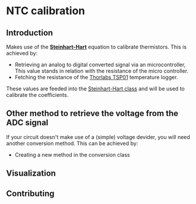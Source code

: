 # NTC calibration

## Introduction

Makes use of the [**Steinhart-Hart**](https://www.wikiwand.com/en/Steinhart%E2%80%93Hart_equation) equation to calibrate thermistors. This is achieved by:

* Retrieving an analog to digital converted signal via an microcontroller, This value stands in relation with the resistance of the micro controller.
* Fetching the resistance of the [Thorlabs TSP01]() temperature logger.

These values are feeded into the [Steinhart-Hart class](Visualization/SteinhartHart.py) and will be used to calibrate the coefficients.

## Other method to retrieve the voltage from the ADC signal

If your circuit doesn't make use of a (simple) voltage devider, you will need another conversion method. This can be achieved by:

* Creating a new method in the conversion class



## Visualization


## Contributing

